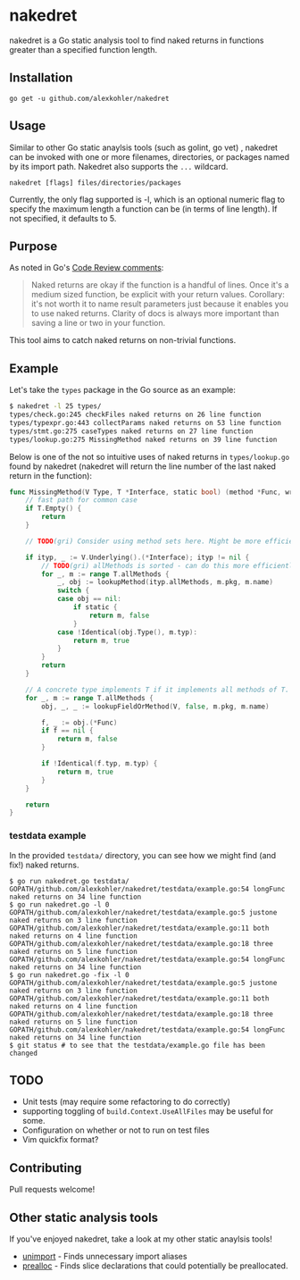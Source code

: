 # nakedret

nakedret is a Go static analysis tool to find naked returns in functions greater than a specified function length.

## Installation

    go get -u github.com/alexkohler/nakedret

## Usage

Similar to other Go static anaylsis tools (such as golint, go vet) , nakedret can be invoked with one or more filenames, directories, or packages named by its import path. Nakedret also supports the `...` wildcard. 

    nakedret [flags] files/directories/packages

Currently, the only flag supported is -l, which is an optional numeric flag to specify the maximum length a function can be (in terms of line length). If not specified, it defaults to 5.

## Purpose

As noted in Go's [Code Review comments](https://github.com/golang/go/wiki/CodeReviewComments#named-result-parameters):

> Naked returns are okay if the function is a handful of lines. Once it's a medium sized function, be explicit with your return 
> values. Corollary: it's not worth it to name result parameters just because it enables you to use naked returns. Clarity of docs is always more important than saving a line or two in your function.

This tool aims to catch naked returns on non-trivial functions.

## Example

Let's take the `types` package in the Go source as an example:

```Bash
$ nakedret -l 25 types/
types/check.go:245 checkFiles naked returns on 26 line function 
types/typexpr.go:443 collectParams naked returns on 53 line function 
types/stmt.go:275 caseTypes naked returns on 27 line function 
types/lookup.go:275 MissingMethod naked returns on 39 line function
```

Below is one of the not so intuitive uses of naked returns in `types/lookup.go` found by nakedret (nakedret will return the line number of the last naked return in the function):


```Go
func MissingMethod(V Type, T *Interface, static bool) (method *Func, wrongType bool) {
	// fast path for common case
	if T.Empty() {
		return
	}

	// TODO(gri) Consider using method sets here. Might be more efficient.

	if ityp, _ := V.Underlying().(*Interface); ityp != nil {
		// TODO(gri) allMethods is sorted - can do this more efficiently
		for _, m := range T.allMethods {
			_, obj := lookupMethod(ityp.allMethods, m.pkg, m.name)
			switch {
			case obj == nil:
				if static {
					return m, false
				}
			case !Identical(obj.Type(), m.typ):
				return m, true
			}
		}
		return
	}

	// A concrete type implements T if it implements all methods of T.
	for _, m := range T.allMethods {
		obj, _, _ := lookupFieldOrMethod(V, false, m.pkg, m.name)

		f, _ := obj.(*Func)
		if f == nil {
			return m, false
		}

		if !Identical(f.typ, m.typ) {
			return m, true
		}
	}

	return
}
```

### testdata example

In the provided `testdata/` directory, you can see how we might find (and fix!) naked returns.

```console
$ go run nakedret.go testdata/
GOPATH/github.com/alexkohler/nakedret/testdata/example.go:54 longFunc naked returns on 34 line function
$ go run nakedret.go -l 0
GOPATH/github.com/alexkohler/nakedret/testdata/example.go:5 justone naked returns on 3 line function
GOPATH/github.com/alexkohler/nakedret/testdata/example.go:11 both naked returns on 4 line function
GOPATH/github.com/alexkohler/nakedret/testdata/example.go:18 three naked returns on 5 line function
GOPATH/github.com/alexkohler/nakedret/testdata/example.go:54 longFunc naked returns on 34 line function
$ go run nakedret.go -fix -l 0
GOPATH/github.com/alexkohler/nakedret/testdata/example.go:5 justone naked returns on 3 line function
GOPATH/github.com/alexkohler/nakedret/testdata/example.go:11 both naked returns on 4 line function
GOPATH/github.com/alexkohler/nakedret/testdata/example.go:18 three naked returns on 5 line function
GOPATH/github.com/alexkohler/nakedret/testdata/example.go:54 longFunc naked returns on 34 line function
$ git status # to see that the testdata/example.go file has been changed
```

## TODO

- Unit tests (may require some refactoring to do correctly)
- supporting toggling of `build.Context.UseAllFiles` may be useful for some. 
- Configuration on whether or not to run on test files
- Vim quickfix format?


## Contributing

Pull requests welcome!


## Other static analysis tools

If you've enjoyed nakedret, take a look at my other static anaylsis tools!

- [unimport](https://github.com/alexkohler/unimport) - Finds unnecessary import aliases
- [prealloc](https://github.com/alexkohler/prealloc) - Finds slice declarations that could potentially be preallocated.
